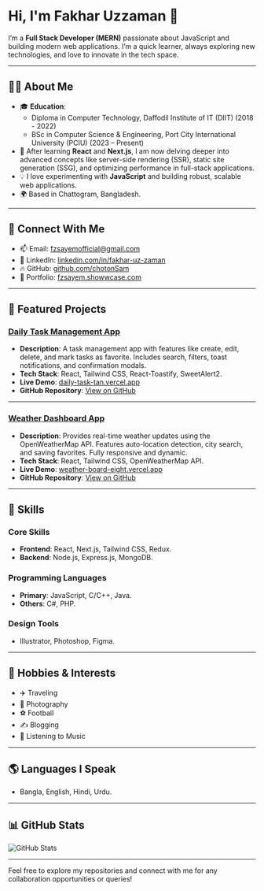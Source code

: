 # Hi, I'm Fakhar Uzzaman 👋

I’m a **Full Stack Developer (MERN)** passionate about JavaScript and building modern web applications. I’m a quick learner, always exploring new technologies, and love to innovate in the tech space.

---

## 🧑‍💻 About Me
- 🎓 **Education**: 
  - Diploma in Computer Technology, Daffodil Institute of IT (DIIT) (2018 - 2022)
  - BSc in Computer Science & Engineering, Port City International University (PCIU) (2023 – Present)
- 🌱 After learning **React** and **Next.js**, I am now delving deeper into advanced concepts like server-side rendering (SSR), static site generation (SSG), and optimizing performance in full-stack applications.
- 💡 I love experimenting with **JavaScript** and building robust, scalable web applications.
- 🌍 Based in Chattogram, Bangladesh.

---

## 🔗 Connect With Me
- 📫 Email: [fzsayemofficial@gmail.com](mailto:fzsayemofficial@gmail.com)
- 💼 LinkedIn: [linkedin.com/in/fakhar-uz-zaman](https://linkedin.com/in/fakhar-uz-zaman)
- 🔥 GitHub: [github.com/chotonSam](https://github.com/chotonSam)
- 🌟 Portfolio: [fzsayem.showwcase.com](https://fzsayem.showwcase.com)

---

## 🚀 Featured Projects

### [Daily Task Management App](https://daily-task-tan.vercel.app)
- **Description**: A task management app with features like create, edit, delete, and mark tasks as favorite. Includes search, filters, toast notifications, and confirmation modals.
- **Tech Stack**: React, Tailwind CSS, React-Toastify, SweetAlert2.
- **Live Demo**: [daily-task-tan.vercel.app](https://daily-task-tan.vercel.app)
- **GitHub Repository**: [View on GitHub](https://github.com/chotonSam/daily-task-app)

---

### [Weather Dashboard App](https://weather-board-eight.vercel.app)
- **Description**: Provides real-time weather updates using the OpenWeatherMap API. Features auto-location detection, city search, and saving favorites. Fully responsive and dynamic.
- **Tech Stack**: React, Tailwind CSS, OpenWeatherMap API.
- **Live Demo**: [weather-board-eight.vercel.app](https://weather-board-eight.vercel.app)
- **GitHub Repository**: [View on GitHub](https://github.com/chotonSam/weather-dashboard)

---

## 🔧 Skills

### Core Skills
- **Frontend**: React, Next.js, Tailwind CSS, Redux.
- **Backend**: Node.js, Express.js, MongoDB.

### Programming Languages
- **Primary**: JavaScript, C/C++, Java.
- **Others**: C#, PHP.

### Design Tools
- Illustrator, Photoshop, Figma.

---

## 🌟 Hobbies & Interests
- ✈️ Traveling
- 📸 Photography
- ⚽ Football
- ✍️ Blogging
- 🎵 Listening to Music

---

## 🌎 Languages I Speak
- Bangla, English, Hindi, Urdu.

---

## 📊 GitHub Stats

![GitHub Stats](https://github-readme-stats.vercel.app/api?username=chotonSam&show_icons=true&count_private=true)

---

Feel free to explore my repositories and connect with me for any collaboration opportunities or queries!
